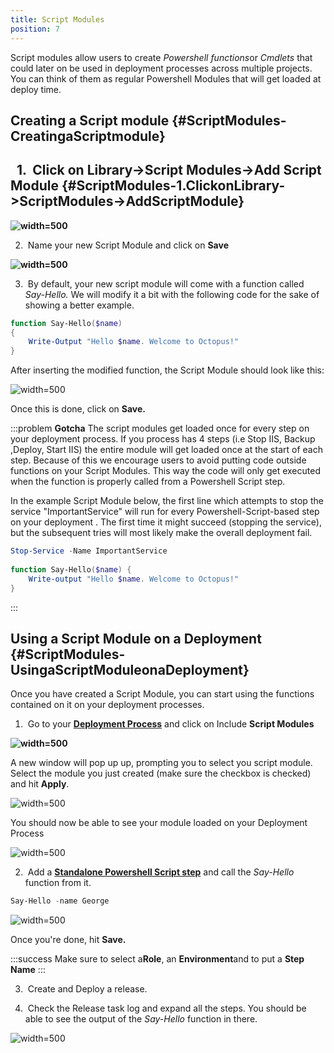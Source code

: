 ```yaml
---
title: Script Modules
position: 7
---
```



Script modules allow users to create *Powershell functions*or *Cmdlets* that could later on be used in deployment processes across multiple projects. You can think of them as regular Powershell Modules that will get loaded at deploy time.

## Creating a Script module {#ScriptModules-CreatingaScriptmodule}

##   1.  Click on **Library**->**Script Modules**->**Add Script Module** {#ScriptModules-1.ClickonLibrary-&gt;ScriptModules-&gt;AddScriptModule}


**![](/docs/images/3048136/3278027.png "width=500")**


2.  Name your new Script Module and click on **Save**


**![](/docs/images/3048136/3278026.png "width=500")**


3.  By default, your new script module will come with a function called *Say-Hello.* We will modify it a bit with the following code for the sake of showing a better example.

```powershell
function Say-Hello($name)
{
    Write-Output "Hello $name. Welcome to Octopus!"
}
```


After inserting the modified function, the Script Module should look like this:


![](/docs/images/3048136/3278025.png "width=500")


Once this is done, click on **Save.**

:::problem
**Gotcha**
The script modules get loaded once for every step on your deployment process. If you process has 4 steps (i.e Stop IIS, Backup ,Deploy, Start IIS) the entire module will get loaded once at the start of each step. Because of this we encourage users to avoid putting code outside functions on your Script Modules. This way the code will only get executed when the function is properly called from a Powershell Script step.


In the example Script Module below, the first line which attempts to stop the service "ImportantService" will run for every Powershell-Script-based step on your deployment . The first time it might succeed (stopping the service), but the subsequent tries will most likely make the overall deployment fail.

```powershell
Stop-Service -Name ImportantService
 
function Say-Hello($name) {
	Write-output "Hello $name. Welcome to Octopus!"
}
```
:::




## Using a Script Module on a Deployment {#ScriptModules-UsingaScriptModuleonaDeployment}


Once you have created a Script Module, you can start using the functions contained on it on your deployment processes.


1.  Go to your **[Deployment Process](/docs/deploying-applications/index.md)** and click on Include **Script Modules**


**![](/docs/images/3048136/3278024.png "width=500")**


A new window will pop up up, prompting you to select you script module. Select the module you just created (make sure the checkbox is checked) and hit **Apply**.


![](/docs/images/3048136/3278023.png "width=500")


You should now be able to see your module loaded on your Deployment Process


![](/docs/images/3048136/3278022.png "width=500")


2.  Add a **[Standalone Powershell Script step](/docs/deploying-applications/custom-scripts/index.md)** and call the *Say-Hello* function from it.

```powershell
Say-Hello -name George
```


![](/docs/images/3048136/3278021.png "width=500")


Once you're done, hit **Save.**

:::success
Make sure to select a**Role**, an **Environment**and to put a **Step Name**
:::


3.  Create and Deploy a release.


4.  Check the Release task log and expand all the steps. You should be able to see the output of the *Say-Hello* function in there.


![](/docs/images/3048136/3278020.png "width=500")
